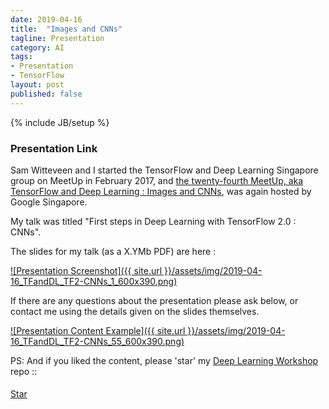 ```yaml
---
date: 2019-04-16
title:  "Images and CNNs"
tagline: Presentation
category: AI
tags:
- Presentation
- TensorFlow
layout: post
published: false
---
```

{% include JB/setup %}



### Presentation Link

Sam Witteveen and I started the TensorFlow and Deep Learning Singapore group on MeetUp in February 2017,
and [the twenty-fourth MeetUp, aka TensorFlow and Deep Learning : Images and CNNs](https://www.meetup.com/TensorFlow-and-Deep-Learning-Singapore/events/260469451/),
was again hosted by Google Singapore.  

My talk was titled "First steps in Deep Learning with TensorFlow 2.0 : CNNs".



<!--

2019-04-16_TFandDL_TF2-CNNs


"First steps in Deep Learning with TensorFlow 2.0 : CNNs" - Martin Andrews
This talk aims to cover the "something for beginners" part of our tagline - 
  motivating the building blocks of CNNs, 
  how they are trained, and 
  how the resulting model can be applied to different datasets. 
Code examples will be provided in Colab notebooks.


If we're going straight to CNNs, then perhaps :

show a CNN model in TF2
  explain the CNN kernel
    explain pooling (or sneak in via striding the convolutions?)
    explain the MLP over flat (or sneak past by narrowing to 1x1 via convolutions?)
  explain the softmax
  explain the categorical cross-entropy loss fn

explain the hierarchy of blame
  explain blame requires derivatives over generic parameterised models

fit a Convolutional(only) model to Regular MNIST
and then to alternative MNIST
  eg: Cancer MNIST (?)
    https://www.kaggle.com/kmader/skin-cancer-mnist-ham10000
    =  https://dataverse.harvard.edu/dataset.xhtml?persistentId=doi:10.7910/DVN/DBW86T
    (but these are larger images, looking at the file sizes) 
  eg: NotMNIST :
    http://enakai00.hatenablog.com/entry/2016/08/02/102917
    =  http://yaroslavvb.blogspot.com/2011/09/notmnist-dataset.html
  eg: Kuzushiji-MNIST (KanjiMNIST...)
    https://github.com/rois-codh/kmnist
      "KMNIST Dataset" (created by CODH), adapted from "Kuzushiji Dataset" (created by NIJL and others), doi:10.20676/00000341


------

Timothy L :


I can base my talk around the keras.applications module to show how to use pre-trained networks.
1. For starters, introduction on the keras.applications module (and a overview of common networks included like ResNet, Inception etc.)
2. Code sample on using those networks for inference on ImageNet classes (no training)
(small side-thing: introduce how keras loads and saves models into h5 files)
3. Introduce briefly the idea of transfer learning, and show a simple demo (replacing the softmax layer)

For this, I'll do up the examples in Colab with TF2.0 Alpha (assuming it all works, if not I'll fall back to whatever TF is on Colab) .

---

1 + 2 sound good to me (though 'overview of ResNet and Inception' seems like a whole talk...)

3 is the TL for which we'll probably have a whole evening.  Touching on this next Tuesday could be Ok, but I'm wondering about time constraints...

---

By overview, I actually meant something like:

hey there are some models included in Keras.applications, called Inception/ResNet, 
  here are a few interesting ideas introduced by them (Inception cell, residual connections). 
  Probably two slides on Inception, another two slides on ResNet, following by a link to the papers. 

Then I’ll move on to explain that these are powerful models trained on ImageNet (small overview of that, one slide or two), which have 1000 classes. 

Regarding #3, I’ll leave out the transfer learning part then. No issues there. Just thought it’d complete the story a bit better. 

------

Sam W :

Progressive CNNs?

https://towardsdatascience.com/boost-your-cnn-image-classifier-performance-with-progressive-resizing-in-keras-a7d96da06e20

!-->



The slides for my talk (as a X.YMb PDF) are here :

<a href="http://redcatlabs.com/downloads/2019-04-16_TFandDL_TF2-CNNs.pdf" target="_blank">
![Presentation Screenshot]({{ site.url }}/assets/img/2019-04-16_TFandDL_TF2-CNNs_1_600x390.png)
</a>

If there are any questions about the presentation please ask below, 
or contact me using the details given on the slides themselves.

<a href="http://redcatlabs.com/downloads/2019-04-16_TFandDL_TF2-CNNs.pdf" target="_blank">
![Presentation Content Example]({{ site.url }}/assets/img/2019-04-16_TFandDL_TF2-CNNs_55_600x390.png)
</a>


PS:  And if you liked the content, please 'star' my <a href="https://github.com/mdda/deep-learning-workshop" target="_blank">Deep Learning Workshop</a> repo ::
<!-- From :: https://buttons.github.io/ -->
<!-- Place this tag where you want the button to render. -->
<span style="position:relative;top:5px;">
<a aria-label="Star mdda/deep-learning-workshop on GitHub" data-count-aria-label="# stargazers on GitHub" data-count-api="/repos/mdda/deep-learning-workshop#stargazers_count" data-count-href="/mdda/deep-learning-workshop/stargazers" data-icon="octicon-star" href="https://github.com/mdda/deep-learning-workshop" class="github-button">Star</a>
<!-- Place this tag right after the last button or just before your close body tag. -->
<script async defer id="github-bjs" src="https://buttons.github.io/buttons.js"></script>
</span>

